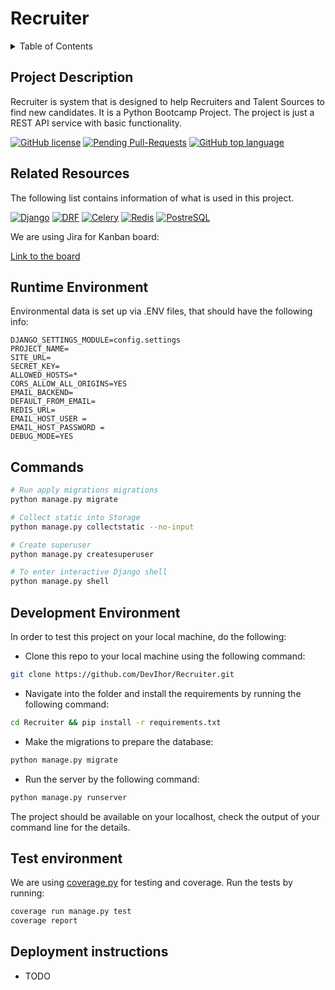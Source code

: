# Recruiter

<!-- TABLE OF CONTENTS -->
<details>
  <summary>Table of Contents</summary>
  <ol>
    <li><a href="#project-description">Project Description</a></li>
    <li><a href="#related-resources">Related Resources</a></li>
    <li><a href="#runtime-environment">Runtime Environment</a></li>
    <li><a href="#commands">Commands</a></li>
    <li><a href="#development-environment">Development Environment</a></li>
    <li><a href="#test-environment">Test Environment</a></li>
    <li><a href="#deployment-instructions">Deployment instructions</a></li>
  </ol>
</details>

<!-- ABOUT THE PROJECT -->

## Project Description

Recruiter is system that is designed to help Recruiters and Talent Sources to find new candidates. It is a Python Bootcamp Project. The project is just a REST API service with basic functionality.

[![GitHub license](https://img.shields.io/github/license/DevIhor/Recruiter)](https://github.com/DevIhor/Recruiter/blob/main/LICENSE)
[![Pending Pull-Requests](https://img.shields.io/github/issues-pr/DevIhor/Recruiter?style=flat-square)](https://github.com/DevIhor/Recruiter/pulls)
[![GitHub top language](https://img.shields.io/github/languages/top/DevIhor/Recruiter)](https://img.shields.io/github/languages/top/DevIhor/Recruiter)

## Related Resources

The following list contains information of what is used in this project.

[![Django](https://img.shields.io/badge/Django-4.1-green?style=for-the-badge)](https://docs.djangoproject.com/en/4.1/)
[![DRF](https://img.shields.io/badge/DRF-3.13.1-green?style=for-the-badge)](https://www.django-rest-framework.org/)
[![Celery](https://img.shields.io/badge/Celery-5.2.7-green?style=for-the-badge)](https://docs.celeryq.dev/en/stable/)
[![Redis](https://img.shields.io/badge/Redis-4.3.4-green?style=for-the-badge)](https://redis.io/docs/)
[![PostreSQL](https://img.shields.io/badge/PostreSQL-15.4-green?style=for-the-badge)](https://www.postgresql.org/docs/)

We are using Jira for Kanban board:

[Link to the board](https://coaxpythonbootcamp.atlassian.net/jira/software/projects/CPB/boards/1)

## Runtime Environment

Environmental data is set up via .ENV files, that should have the following info:

```env
DJANGO_SETTINGS_MODULE=config.settings
PROJECT_NAME=
SITE_URL=
SECRET_KEY=
ALLOWED_HOSTS=*
CORS_ALLOW_ALL_ORIGINS=YES
EMAIL_BACKEND=
DEFAULT_FROM_EMAIL=
REDIS_URL=
EMAIL_HOST_USER =
EMAIL_HOST_PASSWORD =
DEBUG_MODE=YES
```

## Commands

```bash
# Run apply migrations migrations
python manage.py migrate

# Collect static into Storage
python manage.py collectstatic --no-input

# Create superuser
python manage.py createsuperuser

# To enter interactive Django shell
python manage.py shell
```

## Development Environment

In order to test this project on your local machine, do the following:

- Clone this repo to your local machine using the following command:

```bash
git clone https://github.com/DevIhor/Recruiter.git
```

- Navigate into the folder and install the requirements by running the following command:

```bash
cd Recruiter && pip install -r requirements.txt
```

- Make the migrations to prepare the database:

```bash
python manage.py migrate
```

- Run the server by the following command:

```bash
python manage.py runserver
```

The project should be available on your localhost, check the output of your command line for the details.

## Test environment

We are using [coverage.py](https://coverage.readthedocs.io/en/6.4.4/) for testing and coverage.
Run the tests by running:

```bash
coverage run manage.py test
coverage report
```

## Deployment instructions

- TODO
